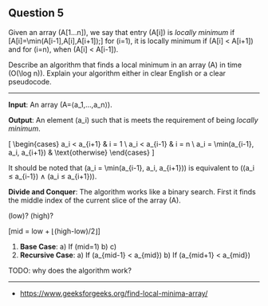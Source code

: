 ## Question 5
Given an array \(A[1…n]\), we say that entry \(A[i]\) is *locally minimum* if \[A[i]=\min(A[i-1],A[i],A[i+1]);\] for \(i=1\), it is locally minimum if \(A[i] < A[i+1]\) and for \(i=n\), when \(A[i] < A[i-1]\).

Describe an algorithm that finds a local minimum in an array \(A\) in time \(O(\log n)\). Explain your algorithm either in clear English or a clear pseudocode.

---

**Input**: An array \(A=⟨a_1,…,a_n⟩\).

**Output**: An element \(a_i\) such that is meets the requirement of being *locally minimum*.

\[
\begin{cases}
a_i < a_{i+1} & i = 1 \\
a_i < a_{i-1} & i = n \\
a_i = \min(a_{i-1}, a_i, a_{i+1}) & \text{otherwise}
\end{cases}
\]

It should be noted that \(a_i = \min(a_{i-1}, a_i, a_{i+1})\) is equivalent to \((a_i ≤ a_{i-1}) ∧ (a_i ≤ a_{i+1})\).

**Divide and Conquer**: The algorithm works like a binary search. First it finds the middle index of the current slice of the array \(A\).

\(low\)?
\(high\)?

\[mid = low + ⌊(high-low)/2⌋\]

1) **Base Case**:
    a) If \(mid=1\)
    b)
    c)
2) **Recursive Case**:
    a) If \(a_{mid-1} < a_{mid}\)
    b) If \(a_{mid+1} < a_{mid}\)

TODO: why does the algorithm work?

---

- https://www.geeksforgeeks.org/find-local-minima-array/
